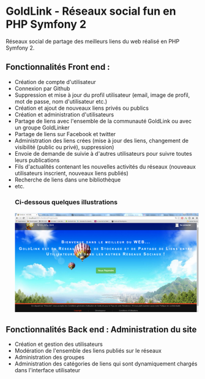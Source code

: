 # GoldLink - Réseaux social fun en PHP Symfony 2
Réseaux social de partage des meilleurs liens du web réalisé en PHP Symfony 2.

<h2>Fonctionnalités Front end : </h2>
<ul>
<li>Création de compte d'utilisateur </li>
<li>Connexion par Github</li>
<li>Suppression et mise à jour du profil utilisateur (email, image de profil, mot de passe, nom d'utilisateur etc.)</li>
<li>Création et ajout de nouveaux liens privés ou publics</li>
<li>Création et administration d'utilisateurs</li>
<li>Partage de liens avec l'ensemble de la communauté GoldLink ou avec un groupe GoldLinker</li>
<li>Partage de liens sur Facebook et twitter</li>
<li>Administration des liens crées (mise à jour des liens, changement de visibilité (public ou privé), suppression)</li>
<li>Envoie de demande de suivie à d'autres utilisateurs pour suivre toutes leurs publications</li>
<li>Fils d'actualités contenant les nouvelles activités du réseaux (nouveaux utilisateurs inscrient, nouveaux liens publiés)</li>
<li>Recherche de liens dans une bibliothèque</li>
<li>etc.</li>

<h3>Ci-dessous quelques illustrations</h3>
<h4>
  <img src="https://raw.githubusercontent.com/KOUYATE/GoldLink-Symfony2/master/G1.PNG" />
</h4>

</ul>
<h2>Fonctionnalités Back end : Administration du site </h2>
<ul>
  <li>Création et gestion des utilisateurs</li>
  <li>Modération de l'ensemble des liens publiés sur le réseaux </li>
  <li>Administration des groupes</li>
  <li>Administration des catégories de liens qui sont dynamiquement chargés dans l'interface utilisateur</li>
</ul>
